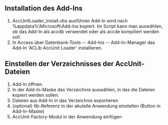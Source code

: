 ## Installation des Add-Ins
1. AccUnitLoader_Install.vbs ausführen
	Add-In wird nach %appdata%\Microsoft\Add-Ins kopiert.
	Im Script kann man auswählen, ob das Add-In als accdb verwendet oder als accde kompiliert werden soll.
2. In Access über Datenbank-Tools -- Add-Ins -- Add-In-Manager das Add-In 'ACLib AccUnit Loader' installieren.

## Einstellen der Verzeichnisses der AccUnit-Dateien
1. Add-In öffnen.
2. In der Add-In-Maske das Verzeichnis auswählen, in das die Dateien kopiert werden sollen.
3. Dateien aus Add-In in das Verzeichnis exportieren
4. (optional) tlb-Referenz in der akutelle Anwendung einstellen (Button in Add-In-Maske)
5. AccUnit-Factory-Modul in der Anwendung einfügen
